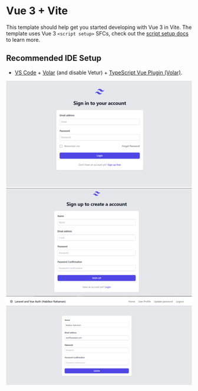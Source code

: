 # Vue 3 + Vite

This template should help get you started developing with Vue 3 in Vite. The template uses Vue 3 `<script setup>` SFCs, check out the [script setup docs](https://v3.vuejs.org/api/sfc-script-setup.html#sfc-script-setup) to learn more.

## Recommended IDE Setup

- [VS Code](https://code.visualstudio.com/) + [Volar](https://marketplace.visualstudio.com/items?itemName=Vue.volar) (and disable Vetur) + [TypeScript Vue Plugin (Volar)](https://marketplace.visualstudio.com/items?itemName=Vue.vscode-typescript-vue-plugin).

![alt text](https://github.com/creativehabib/vue-3-pinia-laravel-authentication/blob/main/Login%20page.png)
![alt text](https://github.com/creativehabib/vue-3-pinia-laravel-authentication/blob/main/Registration%20Page.png)
![alt text](https://github.com/creativehabib/vue-3-pinia-laravel-authentication/blob/main/User%20Profile%20Update%20page.png)
